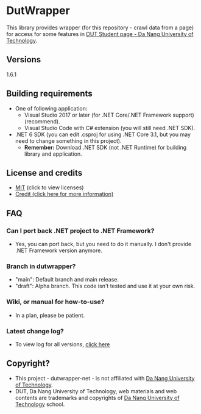 # DutWrapper

This library provides wrapper (for this repository - crawl data from a page) for access for some features in [DUT Student page - Da Nang University of Technology](http://sv.dut.udn.vn).

## Versions

1.6.1

## Building requirements

- One of following application:
  - Visual Studio 2017 or later (for .NET Core/.NET Framework support) (recommend).
  - Visual Studio Code with C# extension (you will still need .NET SDK).
- .NET 6 SDK (you can edit .csproj for using .NET Core 3.1, but you may need to change something in this project).
  - **Remember:** Download .NET SDK (not .NET Runtime) for building library and application.

## License and credits

- [MIT](LICENSE) (click to view licenses)
- [Credit (click here for more information)](CREDIT.md)

## FAQ

### Can I port back .NET project to .NET Framework?
- Yes, you can port back, but you need to do it manually. I don't provide .NET Framework version anymore.

### Branch in dutwrapper?
- "main": Default branch and main release.
- "draft": Alpha branch. This code isn't tested and use it at your own risk.

### Wiki, or manual for how-to-use?
- In a plan, please be patient.

### Latest change log?

- To view log for all versions, [click here](docs/CHANGELOG-DOTNET.md)

## Copyright?

- This project - dutwrapper-net - is not affiliated with [Da Nang University of Technology](http://sv.dut.udn.vn).
- DUT, Da Nang University of Technology, web materials and web contents are trademarks and copyrights of [Da Nang University of Technology](http://sv.dut.udn.vn) school.
